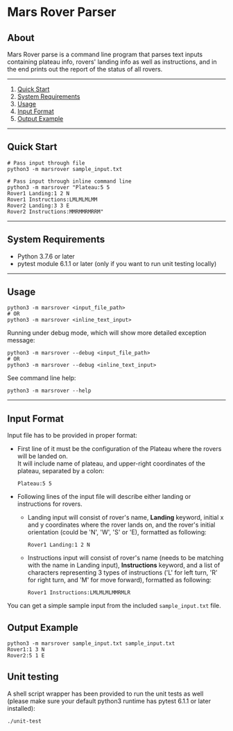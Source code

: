 # Mars Rover Parser

## About

Mars Rover parse is a command line program that parses text inputs containing plateau info, rovers' landing info as well as instructions, and in the end prints out the report of the status of all rovers.

---

1. [Quick Start](#quick-start)
1. [System Requirements](#system-requirements)
1. [Usage](#usage)
1. [Input Format](#input-format)
1. [Output Example](#output-example)

---

## Quick Start

```
# Pass input through file
python3 -m marsrover sample_input.txt

# Pass input through inline command line
python3 -m marsrover "Plateau:5 5
Rover1 Landing:1 2 N
Rover1 Instructions:LMLMLMLMM
Rover2 Landing:3 3 E
Rover2 Instructions:MMRMMRMRRM"
```

---

## System Requirements

- Python 3.7.6 or later
- pytest module 6.1.1 or later (only if you want to run unit testing locally)

---

## Usage

```
python3 -m marsrover <input_file_path>
# OR
python3 -m marsrover <inline_text_input>
```

Running under debug mode, which will show more detailed exception message:

```
python3 -m marsrover --debug <input_file_path>
# OR
python3 -m marsrover --debug <inline_text_input>
```

See command line help:

```
python3 -m marsrover --help
```

---

## Input Format

Input file has to be provided in proper format:

- First line of it must be the configuration of the Plateau where the rovers will be landed on.<br/>
  It will include name of plateau, and upper-right coordinates of the plateau, separated by a colon:<br/>

  ```
  Plateau:5 5
  ```

- Following lines of the input file will describe either landing or instructions for rovers.<br/>
  - Landing input will consist of rover's name, **Landing** keyword, initial x and y coordinates where the rover lands on, and the rover's initial orientation (could be 'N', 'W', 'S' or 'E), formatted as following:
    ```
    Rover1 Landing:1 2 N
    ```
  - Instructions input will consist of rover's name (needs to be matching with the name in Landing input), **Instructions** keyword, and a list of characters representing 3 types of instructions ('L' for left turn, 'R' for right turn, and 'M' for move forward), formatted as following:
    ```
    Rover1 Instructions:LMLMLMLMMRMLR
    ```

You can get a simple sample input from the included `sample_input.txt` file.

## Output Example

```
python3 -m marsrover sample_input.txt sample_input.txt
Rover1:1 3 N
Rover2:5 1 E
```

## Unit testing

A shell script wrapper has been provided to run the unit tests as well (please make sure your default python3 runtime has pytest 6.1.1 or later installed):

```
./unit-test
```
